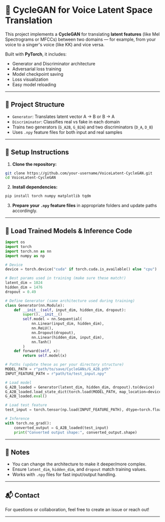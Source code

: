 # 🎵 CycleGAN for Voice Latent Space Translation

This project implements a **CycleGAN** for translating **latent features** (like Mel Spectrograms or MFCCs) between two domains — for example, from your voice to a singer's voice (like KK) and vice versa.

Built with **PyTorch**, it includes:
- Generator and Discriminator architecture
- Adversarial loss training
- Model checkpoint saving
- Loss visualization
- Easy model reloading

---

## 🚀 Project Structure

- `Generator`: Translates latent vector A → B or B → A
- `Discriminator`: Classifies real vs fake in each domain
- Trains two generators (`G_A2B`, `G_B2A`) and two discriminators (`D_A`, `D_B`)
- Uses `.npy` feature files for both input and real samples

---

## 🔧 Setup Instructions

1. **Clone the repository:**

```bash
git clone https://github.com/your-username/VoiceLatent-CycleGAN.git
cd VoiceLatent-CycleGAN
```

2. **Install dependencies:**

```bash
pip install torch numpy matplotlib tqdm
```

3. **Prepare your `.npy` feature files** in appropriate folders and update paths accordingly.

---

## 🧠 Load Trained Models & Inference Code

```python
import os
import torch
import torch.nn as nn
import numpy as np

# Device
device = torch.device("cuda" if torch.cuda.is_available() else "cpu")

# Best params used in training (make sure these match!)
latent_dim = 1024
hidden_dim = 1476
dropout = 0.49

# Define Generator (same architecture used during training)
class Generator(nn.Module):
    def __init__(self, input_dim, hidden_dim, dropout):
        super().__init__()
        self.model = nn.Sequential(
            nn.Linear(input_dim, hidden_dim),
            nn.ReLU(),
            nn.Dropout(dropout),
            nn.Linear(hidden_dim, input_dim),
            nn.Tanh()
        )
    def forward(self, x):
        return self.model(x)

# Paths (update these as per your directory structure)
MODEL_PATH = r"path/to/save/CycleGANs/G_A2B.pth"
INPUT_FEATURE_PATH = r"path/to/test_input.npy"

# Load model
G_A2B_loaded = Generator(latent_dim, hidden_dim, dropout).to(device)
G_A2B_loaded.load_state_dict(torch.load(MODEL_PATH, map_location=device))
G_A2B_loaded.eval()

# Load test feature
test_input = torch.tensor(np.load(INPUT_FEATURE_PATH), dtype=torch.float32).unsqueeze(0).to(device)

# Inference
with torch.no_grad():
    converted_output = G_A2B_loaded(test_input)
    print("Converted output shape:", converted_output.shape)
```

---

## 📌 Notes

- You can change the architecture to make it deeper/more complex.
- Ensure `latent_dim`, `hidden_dim`, and `dropout` match training values.
- Works with `.npy` files for fast input/output handling.

---

## 📬 Contact

For questions or collaboration, feel free to create an issue or reach out!

---

